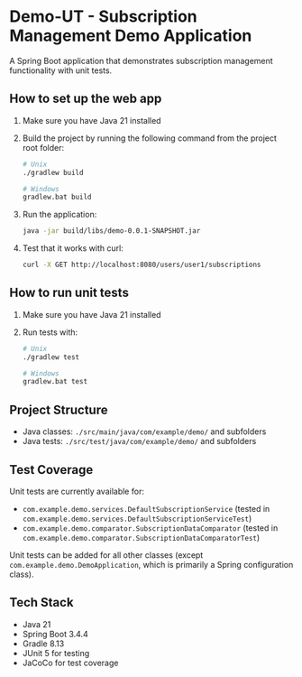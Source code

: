 # Demo-UT - Subscription Management Demo Application

A Spring Boot application that demonstrates subscription management functionality with unit tests.

## How to set up the web app

1. Make sure you have Java 21 installed
2. Build the project by running the following command from the project root folder:

   ```bash
   # Unix
   ./gradlew build
   
   # Windows
   gradlew.bat build
   ```

3. Run the application:

   ```bash
   java -jar build/libs/demo-0.0.1-SNAPSHOT.jar
   ```

4. Test that it works with curl:

   ```bash
   curl -X GET http://localhost:8080/users/user1/subscriptions
   ```

## How to run unit tests

1. Make sure you have Java 21 installed
2. Run tests with:

   ```bash
   # Unix
   ./gradlew test
   
   # Windows
   gradlew.bat test
   ```

## Project Structure

- Java classes: `./src/main/java/com/example/demo/` and subfolders
- Java tests: `./src/test/java/com/example/demo/` and subfolders

## Test Coverage

Unit tests are currently available for:

- `com.example.demo.services.DefaultSubscriptionService` (tested in `com.example.demo.services.DefaultSubscriptionServiceTest`)
- `com.example.demo.comparator.SubscriptionDataComparator` (tested in `com.example.demo.comparator.SubscriptionDataComparatorTest`)

Unit tests can be added for all other classes (except `com.example.demo.DemoApplication`, which is primarily a Spring configuration class).

## Tech Stack

- Java 21
- Spring Boot 3.4.4
- Gradle 8.13
- JUnit 5 for testing
- JaCoCo for test coverage
